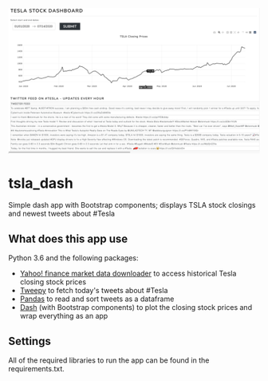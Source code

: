 

![alt text](https://github.com/luchpa/tsla_dash/blob/master/tsla_dash.png?raw=true)

# tsla_dash
Simple dash app with Bootstrap components; displays TSLA stock closings and newest tweets about #Tesla

## What does this app use
Python 3.6 and the following packages:
* [Yahoo! finance market data downloader](https://pypi.org/project/yfinance/) to access historical Tesla closing stock prices 
* [Tweepy](http://docs.tweepy.org/en/latest/) to fetch today's tweets about #Tesla 
* [Pandas](https://pandas.pydata.org/) to read and sort tweets as a dataframe 
* [Dash](https://plotly.com/dash/) (with Bootstrap components) to plot the closing stock prices and wrap everything as an app


## Settings 
All of the required libraries to run the app can be found in the requirements.txt.
